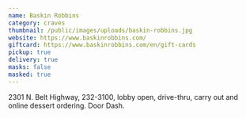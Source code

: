 ```yaml
---
name: Baskin Robbins
category: craves
thumbnail: /public/images/uploads/baskin-robbins.jpg
website: https://www.baskinrobbins.com/
giftcard: https://www.baskinrobbins.com/en/gift-cards
pickup: true
delivery: true
masks: false
masked: true
---
```

2301 N. Belt Highway, 232-3100, lobby open, drive-thru, carry out and online dessert ordering. Door Dash.